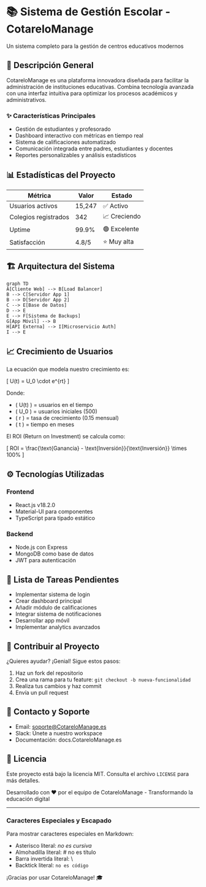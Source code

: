 # 📚 Sistema de Gestión Escolar - CotareloManage

Un sistema completo para la gestión de centros educativos modernos

## 🎯 Descripción General

CotareloManage es una plataforma innovadora diseñada para facilitar la administración de instituciones educativas. Combina tecnología avanzada con una interfaz intuitiva para optimizar los procesos académicos y administrativos.

### ✨ Características Principales

- Gestión de estudiantes y profesorado
- Dashboard interactivo con métricas en tiempo real
- Sistema de calificaciones automatizado
- Comunicación integrada entre padres, estudiantes y docentes
- Reportes personalizables y análisis estadísticos

## 📊 Estadísticas del Proyecto

| Métrica              | Valor  | Estado       |
| -------------------- | ------ | ------------ |
| Usuarios activos     | 15,247 | ✅ Activo    |
| Colegios registrados | 342    | 📈 Creciendo |
| Uptime               | 99.9%  | 🟢 Excelente |
| Satisfacción         | 4.8/5  | ⭐ Muy alta  |

## 🏗️ Arquitectura del Sistema

```mermaid
graph TD
A[Cliente Web] --> B[Load Balancer]
B --> C[Servidor App 1]
B --> D[Servidor App 2]
C --> E[Base de Datos]
D --> E
E --> F[Sistema de Backups]
G[App Móvil] --> B
H[API Externa] --> I[Microservicio Auth]
I --> E
```

## 📈 Crecimiento de Usuarios

La ecuación que modela nuestro crecimiento es:

\[
U(t) = U_0 \cdot e^{rt}
\]

Donde:

- \( U(t) \) = usuarios en el tiempo
- \( U_0 \) = usuarios iniciales (500)
- \( r \) = tasa de crecimiento (0.15 mensual)
- \( t \) = tiempo en meses

El ROI (Return on Investment) se calcula como:

\[
ROI = \frac{\text{Ganancia} - \text{Inversión}}{\text{Inversión}} \times 100\%
\]

## ⚙️ Tecnologías Utilizadas

### Frontend

- React.js v18.2.0
- Material-UI para componentes
- TypeScript para tipado estático

### Backend

- Node.js con Express
- MongoDB como base de datos
- JWT para autenticación

## 📝 Lista de Tareas Pendientes

- Implementar sistema de login
- Crear dashboard principal
- Añadir módulo de calificaciones
- Integrar sistema de notificaciones
- Desarrollar app móvil
- Implementar analytics avanzados

## 🤝 Contribuir al Proyecto

¿Quieres ayudar? ¡Genial! Sigue estos pasos:

1. Haz un fork del repositorio
2. Crea una rama para tu feature: `git checkout -b nueva-funcionalidad`
3. Realiza tus cambios y haz commit
4. Envía un pull request

## 📧 Contacto y Soporte

- Email: <soporte@CotareloManage.es>
- Slack: Únete a nuestro workspace
- Documentación: docs.CotareloManage.es

## 📄 Licencia

Este proyecto está bajo la licencia MIT. Consulta el archivo `LICENSE` para más detalles.

Desarrollado con ❤ por el equipo de CotareloManage - Transformando la educación digital

---

### Caracteres Especiales y Escapado

Para mostrar caracteres especiales en Markdown:

- Asterisco literal: _no es cursiva_
- Almohadilla literal: # no es título
- Barra invertida literal: \\
- Backtick literal: `no es código`

¡Gracias por usar CotareloManage! 🎓
